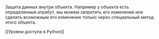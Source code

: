 Защита данных внутри объекта. Например у объекта есть определенный атрибут, мы можем запретить его изменение или сделать возможным его изменение только через специальный метод этого объекта.

[[Уровни доступа в Python]]